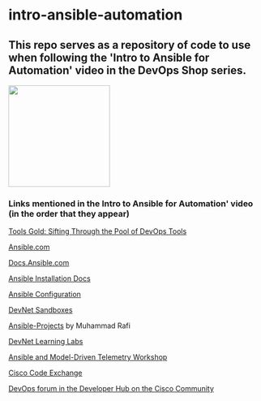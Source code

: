# intro-ansible-automation

## This repo serves as a repository of code to use when following the 'Intro to Ansible for Automation' video in the DevOps Shop series.

<img src="[https://user-images.githubusercontent.com/link-to-your-image.png](https://github.com/xanderstevenson/intro-ansible-automation/assets/27918923/6fc0d9df-d061-40f0-b625-3cad3c343fdc)" width="200" />

### Links mentioned in the Intro to Ansible for Automation' video (in the order that they appear)

[Tools Gold: Sifting Through the Pool of DevOps Tools](https://youtu.be/8N69jEH2P9o)

[Ansible.com](https://ansible.com)

[Docs.Ansible.com](https://docs.ansible.com)

[Ansible Installation Docs](https://docs.ansible.com/ansible/latest/installation_guide/intro_installation.html)

[Ansible Configuration](https://docs.ansible.com/ansible/latest/reference_appendices/config.html)

[DevNet Sandboxes](https://devnetsandbox.cisco.com)

[Ansible-Projects](https://github.com/muhammad-rafi/Ansible-Projects/) by Muhammad Rafi

[DevNet Learning Labs](https://developer.cisco.com/learning/)

[Ansible and Model-Driven Telemetry Workshop](https://developer.cisco.com/learning/tracks/ansible-mdt-dnac/)

[Cisco Code Exchange](https://developer.cisco.com/codeexchange)

[DevOps forum in the Developer Hub on the Cisco Community](https://community.cisco.com/t5/devops/gh-p/DevOps_GH)
